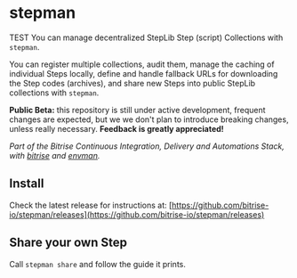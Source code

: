 # stepman
TEST
You can manage decentralized StepLib Step (script) Collections with `stepman`.

You can register multiple collections, audit them, manage the caching of individual Steps locally,
define and handle fallback URLs for downloading the Step codes (archives),
and share new Steps into public StepLib collections with `stepman`.

**Public Beta:** this repository is still under active development,
frequent changes are expected, but we we don't plan to introduce breaking changes,
unless really necessary. **Feedback is greatly appreciated!**

*Part of the Bitrise Continuous Integration, Delivery and Automations Stack,
with [bitrise](https://github.com/bitrise-io/bitrise) and [envman](https://github.com/bitrise-io/envman).*


## Install

Check the latest release for instructions at: [https://github.com/bitrise-io/stepman/releases](https://github.com/bitrise-io/stepman/releases)


## Share your own Step

Call `stepman share` and follow the guide it prints.
